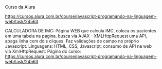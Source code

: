 Curso da Alura

https://cursos.alura.com.br/course/javascript-programando-na-linguagem-web/task/24563

CALCULADORA DE IMC: Página WEB que calcula IMC, coloca os pacientes em uma tabela na página, busca via AJAX - XMLHttpRequest uma API, apaga linha com dois cliques.
Faz validações de campo no próprio Javascript.
Linguagens: HTML, CSS, Javascript, consumo de API na web via XmlHttpRequest:
Página do curso: https://cursos.alura.com.br/course/javascript-programando-na-linguagem-web/task/24563
